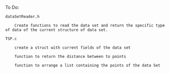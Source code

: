 To Do:

	dataSetReader.h

		Create functions to read the data set and return the specific type of data of the current structure of data set.

	TSP.c

		create a struct with current fields of the data set

		function to return the distance between to points 

		function to arrange a list containing the points of the data Set
